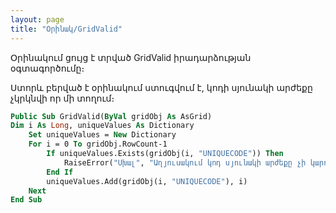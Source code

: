```yaml
---
layout: page
title: "Օրինակ/GridValid"
---
```



Օրինակում ցույց է տրված GridValid իրադարձության օգտագործումը։

Ստորև բերված է օրինակում ստուգվում է, կոդի սյունակի արժեքը չկրկնվի որ մի տողում։

``` vb
Public Sub GridValid(ByVal gridObj As AsGrid)
Dim i As Long, uniqueValues As Dictionary
    Set uniqueValues = New Dictionary
    For i = 0 To gridObj.RowCount-1
        If uniqueValues.Exists(gridObj(i, "UNIQUECODE")) Then
            RaiseError("Սխալ", "Աղյուսակում կոդ սյունակի արժեքը չի կարող կրկնվել։", "Error", "Code value cannot repeat in the table.")
        End If
        uniqueValues.Add(gridObj(i, "UNIQUECODE"), i)
    Next
End Sub
```

